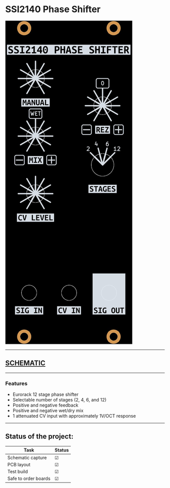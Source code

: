 # SSI2140 Phase Shifter

![front panel](./front_panel/docs/2D/panel_front.jpg)

---

## [SCHEMATIC]()

---

### Features
- Eurorack 12 stage phase shifter
- Selectable number of stages (2, 4, 6, and 12)
- Positive and negative feedback
- Positive and negative wet/dry mix
- 1 attenuated CV input with approximately 1V/OCT response

---

## Status of the project:

Task | Status |
---------|--------------|
Schematic capture | &#9745;
PCB layout | &#9745;
Test build | &#9745;
Safe to order boards| &#9745;